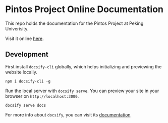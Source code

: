 # Pintos Project Online Documentation
This repo holds the documentation for the Pintos Project at Peking Univerisity.

Visit it online [here](https://pkuos.systems/Pintos-online-doc/).
## Development
First install `docsify-cli` globally, which helps initializing and previewing the website locally.
```
npm i docsify-cli -g
```
Run the local server with `docsify serve`. You can preview your site in your browser on `http://localhost:3000`.
```
docsify serve docs
```
For more info about `docsify`, you can visit its [documentation](https://docsify.js.org/#/?id=docsify)